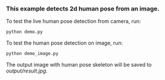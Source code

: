 ### This example detects 2d human pose from an image.

To test the live human pose detection from camera, run:
```py
python demo.py
```

To test the human pose detection on image, run:
```py
python demo_image.py
```

The output image with human pose skeleton will be saved to *output/result.jpg*.
